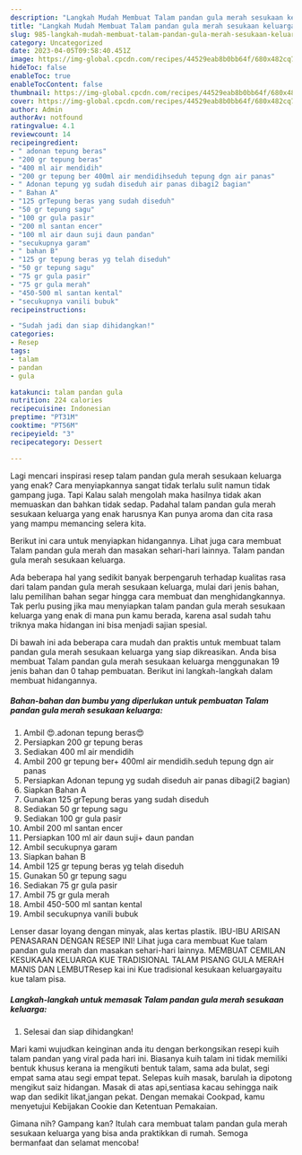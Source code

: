 ```yaml
---
description: "Langkah Mudah Membuat Talam pandan gula merah sesukaan keluarga yang Lezat Sekali}"
title: "Langkah Mudah Membuat Talam pandan gula merah sesukaan keluarga yang Lezat Sekali}"
slug: 985-langkah-mudah-membuat-talam-pandan-gula-merah-sesukaan-keluarga-yang-lezat-sekali
category: Uncategorized
date: 2023-04-05T09:58:40.451Z
image: https://img-global.cpcdn.com/recipes/44529eab8b0bb64f/680x482cq70/talam-pandan-gula-merah-sesukaan-keluarga-foto-resep-utama.jpg
hideToc: false
enableToc: true
enableTocContent: false
thumbnail: https://img-global.cpcdn.com/recipes/44529eab8b0bb64f/680x482cq70/talam-pandan-gula-merah-sesukaan-keluarga-foto-resep-utama.jpg
cover: https://img-global.cpcdn.com/recipes/44529eab8b0bb64f/680x482cq70/talam-pandan-gula-merah-sesukaan-keluarga-foto-resep-utama.jpg
author: Admin
authorAv: notfound
ratingvalue: 4.1
reviewcount: 14
recipeingredient:
- " adonan tepung beras"
- "200 gr tepung beras"
- "400 ml air mendidih"
- "200 gr tepung ber 400ml air mendidihseduh tepung dgn air panas"
- " Adonan tepung yg sudah diseduh air panas dibagi2 bagian"
- " Bahan A"
- "125 grTepung beras yang sudah diseduh"
- "50 gr tepung sagu"
- "100 gr gula pasir"
- "200 ml santan encer"
- "100 ml air daun suji daun pandan"
- "secukupnya garam"
- " bahan B"
- "125 gr tepung beras yg telah diseduh"
- "50 gr tepung sagu"
- "75 gr gula pasir"
- "75 gr gula merah"
- "450-500 ml santan kental"
- "secukupnya vanili bubuk"
recipeinstructions:

- "Sudah jadi dan siap dihidangkan!"
categories:
- Resep
tags:
- talam
- pandan
- gula

katakunci: talam pandan gula 
nutrition: 224 calories
recipecuisine: Indonesian
preptime: "PT31M"
cooktime: "PT56M"
recipeyield: "3"
recipecategory: Dessert

---
```



Lagi mencari inspirasi resep talam pandan gula merah sesukaan keluarga yang enak? Cara menyiapkannya sangat tidak terlalu sulit namun tidak gampang juga. Tapi Kalau salah mengolah maka hasilnya tidak akan memuaskan dan bahkan tidak sedap. Padahal talam pandan gula merah sesukaan keluarga yang enak harusnya Kan punya aroma dan cita rasa yang mampu memancing selera kita.


Berikut ini cara untuk menyiapkan hidangannya. Lihat juga cara membuat Talam pandan gula merah dan masakan sehari-hari lainnya. Talam pandan gula merah sesukaan keluarga.

Ada beberapa hal yang sedikit banyak berpengaruh terhadap kualitas rasa dari talam pandan gula merah sesukaan keluarga, mulai dari jenis bahan, lalu pemilihan bahan segar hingga cara membuat dan menghidangkannya. Tak perlu pusing jika mau menyiapkan talam pandan gula merah sesukaan keluarga yang enak di mana pun kamu berada, karena asal sudah tahu triknya maka hidangan ini bisa menjadi sajian spesial.


Di bawah ini ada beberapa cara mudah dan praktis untuk membuat talam pandan gula merah sesukaan keluarga yang siap dikreasikan. Anda bisa membuat Talam pandan gula merah sesukaan keluarga menggunakan 19 jenis bahan dan 0 tahap pembuatan. Berikut ini langkah-langkah dalam membuat hidangannya.

<!--inarticleads1-->

##### Bahan-bahan dan bumbu yang diperlukan untuk pembuatan Talam pandan gula merah sesukaan keluarga:

1. Ambil  😍.adonan tepung beras😍
1. Persiapkan 200 gr tepung beras
1. Sediakan 400 ml air mendidih
1. Ambil 200 gr tepung ber+ 400ml air mendidih.seduh tepung dgn air panas
1. Persiapkan  Adonan tepung yg sudah diseduh air panas dibagi(2 bagian)
1. Siapkan  Bahan A
1. Gunakan 125 grTepung beras yang sudah diseduh
1. Sediakan 50 gr tepung sagu
1. Sediakan 100 gr gula pasir
1. Ambil 200 ml santan encer
1. Persiapkan 100 ml air daun suji+ daun pandan
1. Ambil secukupnya garam
1. Siapkan  bahan B
1. Ambil 125 gr tepung beras yg telah diseduh
1. Gunakan 50 gr tepung sagu
1. Sediakan 75 gr gula pasir
1. Ambil 75 gr gula merah
1. Ambil 450-500 ml santan kental
1. Ambil secukupnya vanili bubuk


Lenser dasar loyang dengan minyak, alas kertas plastik. IBU-IBU ARISAN PENASARAN DENGAN RESEP INI! Lihat juga cara membuat Kue talam pandan gula merah dan masakan sehari-hari lainnya. MEMBUAT CEMILAN KESUKAAN KELUARGA KUE TRADISIONAL TALAM PISANG GULA MERAH MANIS DAN LEMBUTResep kai ini Kue tradisional kesukaan keluargayaitu kue talam pisa. 

<!--inarticleads2-->

##### Langkah-langkah untuk memasak Talam pandan gula merah sesukaan keluarga:


1. Selesai dan siap dihidangkan!

Mari kami wujudkan keinginan anda itu dengan berkongsikan resepi kuih talam pandan yang viral pada hari ini. Biasanya kuih talam ini tidak memiliki bentuk khusus kerana ia mengikuti bentuk talam, sama ada bulat, segi empat sama atau segi empat tepat. Selepas kuih masak, barulah ia dipotong mengikut saiz hidangan. Masak di atas api,sentiasa kacau sehingga naik wap dan sedikit likat,jangan pekat. Dengan memakai Cookpad, kamu menyetujui Kebijakan Cookie dan Ketentuan Pemakaian. 

Gimana nih? Gampang kan? Itulah cara membuat talam pandan gula merah sesukaan keluarga yang bisa anda praktikkan di rumah. Semoga bermanfaat dan selamat mencoba!
